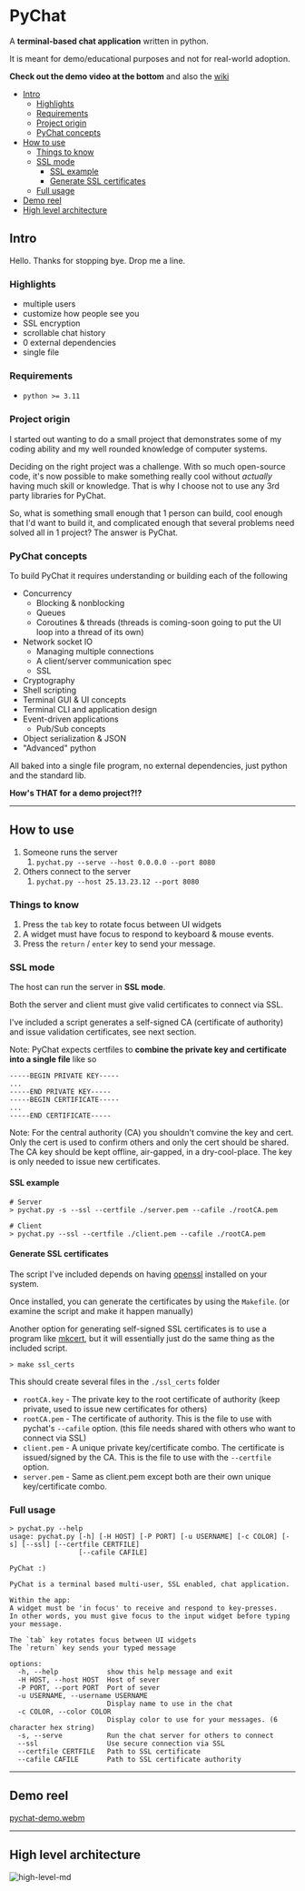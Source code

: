 # PyChat

A **terminal-based chat application** written in python.

It is meant for demo/educational purposes and not for real-world adoption.

**Check out the demo video at the bottom** and also the [wiki](https://github.com/michaelwayman/pychat/wiki)

- [Intro](#intro)
  - [Highlights](#highlights)
  - [Requirements](#requirements)
  - [Project origin](#project-origin)
  - [PyChat concepts](#pychat-concepts)
- [How to use](#how-to-use)
  - [Things to know](#things-to-know)
  - [SSL mode](#ssl-mode)
    - [SSL example](#ssl-example)
    - [Generate SSL certificates](#generate-ssl-certificates)
  - [Full usage](#full-usage)
- [Demo reel](#demo-reel)
- [High level architecture](#high-level-architecture)

## Intro

Hello. Thanks for stopping bye. Drop me a line.

### Highlights
 - multiple users
 - customize how people see you
 - SSL encryption
 - scrollable chat history
 - 0 external dependencies
 - single file

### Requirements
 - `python >= 3.11`


### Project origin

I started out wanting to do a small project that demonstrates some of my coding ability and my well rounded knowledge of computer systems.

Deciding on the right project was a challenge. With so much open-source code, it's now possible to make something really cool without _actually_ having much skill or knowledge. That is why I choose not to use any 3rd party libraries for PyChat.

So, what is something small enough that 1 person can build, cool enough that I'd want to build it, and complicated enough that several problems need solved all in 1 project? The answer is PyChat.

### PyChat concepts

To build PyChat it requires understanding or building each of the following

- Concurrency
   - Blocking & nonblocking
   - Queues
   - Coroutines & threads (threads is coming-soon going to put the UI loop into a thread of its own)
 - Network socket IO
   - Managing multiple connections
   - A client/server communication spec
   - SSL
 - Cryptography
 - Shell scripting
 - Terminal GUI & UI concepts
 - Terminal CLI and application design
 - Event-driven applications
   - Pub/Sub concepts
 - Object serialization & JSON
 - "Advanced" python

All baked into a single file program, no external dependencies, just python and the standard lib.

**How's THAT for a demo project?!?**

___

## How to use


1. Someone runs the server
   1. `pychat.py --serve --host 0.0.0.0 --port 8080`
2. Others connect to the server
   1. `pychat.py --host 25.13.23.12 --port 8080`


### Things to know
1. Press the `tab` key to rotate focus between UI widgets
2. A widget must have focus to respond to keyboard & mouse events.
3. Press the `return` / `enter` key to send your message.


### SSL mode

The host can run the server in **SSL mode**.

Both the server and client must give valid certificates to connect via SSL.

I've included a script generates a self-signed CA (certificate of authority) and issue validation certificates, see next section.

Note: PyChat expects certfiles to **combine the private key and certificate into a single file** like so
```
-----BEGIN PRIVATE KEY-----
...
-----END PRIVATE KEY-----
-----BEGIN CERTIFICATE-----
...
-----END CERTIFICATE-----
```

Note: For the central authority (CA) you shouldn't comvine the key and cert. Only the cert is used to confirm others and only the cert should be shared.
The CA key should be kept offline, air-gapped, in a dry-cool-place. The key is only needed to issue new certificates. 

#### SSL example

```shell
# Server
> pychat.py -s --ssl --certfile ./server.pem --cafile ./rootCA.pem

# Client
> pychat.py --ssl --certfile ./client.pem --cafile ./rootCA.pem
```

#### Generate SSL certificates

The script I've included depends on having [openssl](https://github.com/openssl/openssl) installed on your system.

Once installed, you can generate the certificates by using the `Makefile`. (or examine the script and make it happen manually)

Another option for generating self-signed SSL certificates is to use a program like [mkcert](https://github.com/FiloSottile/mkcert), but it will essentially just do the same thing as the included script.


```shell
> make ssl_certs
```

This should create several files in the `./ssl_certs` folder
 - `rootCA.key` - The private key to the root certificate of authority (keep private, used to issue new certificates for others)
 - `rootCA.pem` - The certificate of authority. This is the file to use with pychat's `--cafile` option. (this file needs shared with others who want to connect via SSL) 
 - `client.pem` - A unique private key/certificate combo. The certificate is issued/signed by the CA. This is the file to use with the `--certfile` option.
 - `server.pem` - Same as client.pem except both are their own unique key/certificate combo.


### Full usage

```shell
> pychat.py --help
usage: pychat.py [-h] [-H HOST] [-P PORT] [-u USERNAME] [-c COLOR] [-s] [--ssl] [--certfile CERTFILE]
                 [--cafile CAFILE]

PyChat :)

PyChat is a terminal based multi-user, SSL enabled, chat application.

Within the app:
A widget must be 'in focus' to receive and respond to key-presses.
In other words, you must give focus to the input widget before typing your message.

The `tab` key rotates focus between UI widgets
The `return` key sends your typed message

options:
  -h, --help            show this help message and exit
  -H HOST, --host HOST  Host of sever
  -P PORT, --port PORT  Port of sever
  -u USERNAME, --username USERNAME
                        Display name to use in the chat
  -c COLOR, --color COLOR
                        Display color to use for your messages. (6 character hex string)
  -s, --serve           Run the chat server for others to connect
  --ssl                 Use secure connection via SSL
  --certfile CERTFILE   Path to SSL certificate
  --cafile CAFILE       Path to SSL certificate authority
```

___

## Demo reel

[pychat-demo.webm](https://github.com/michaelwayman/pychat/assets/5776784/943e18ae-e482-4115-835c-1e6ab7b9695e)

___

## High level architecture

![high-level-md](https://github.com/michaelwayman/pychat/assets/5776784/23736bea-3a2b-4fe7-b300-d6baf4c57aa3)
